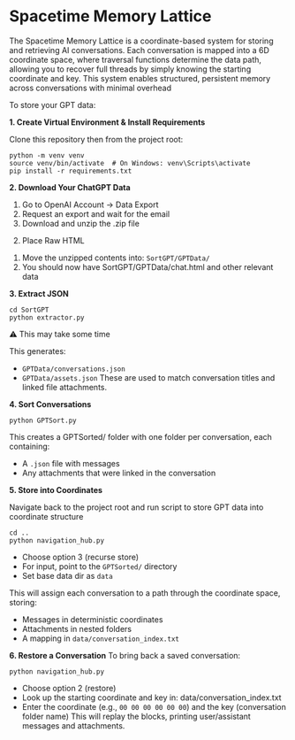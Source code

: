 # Spacetime Memory Lattice
The Spacetime Memory Lattice is a coordinate-based system for storing and retrieving AI conversations. Each conversation is mapped into a 6D coordinate space, where traversal functions determine the data path, allowing you to recover full threads by simply knowing the starting coordinate and key. This system enables structured, persistent memory across conversations with minimal overhead

To store your GPT data:

**1. Create Virtual Environment & Install Requirements**

Clone this repository then from the project root:
```
python -m venv venv
source venv/bin/activate  # On Windows: venv\Scripts\activate
pip install -r requirements.txt
```

**2. Download Your ChatGPT Data**
1) Go to OpenAI Account → Data Export
2) Request an export and wait for the email
3) Download and unzip the .zip file

2. Place Raw HTML
1) Move the unzipped contents into:
`SortGPT/GPTData/`
2) You should now have SortGPT/GPTData/chat.html and other relevant data

**3. Extract JSON**

```
cd SortGPT
python extractor.py
```

⚠️ This may take some time

This generates:
  * `GPTData/conversations.json`
  * `GPTData/assets.json`
These are used to match conversation titles and linked file attachments.

**4. Sort Conversations**
```
python GPTSort.py
```
This creates a GPTSorted/ folder with one folder per conversation, each containing:
  * A `.json` file with messages
  * Any attachments that were linked in the conversation

**5. Store into Coordinates**

Navigate back to the project root and run script to store GPT data into coordinate structure
```
cd ..
python navigation_hub.py
```
  * Choose option 3 (recurse store)
  * For input, point to the `GPTSorted/` directory
  * Set base data dir as `data`

This will assign each conversation to a path through the coordinate space, storing:
  * Messages in deterministic coordinates
  * Attachments in nested folders
  * A mapping in `data/conversation_index.txt`

**6. Restore a Conversation**
To bring back a saved conversation:
```
python navigation_hub.py
```
  * Choose option 2 (restore)
  * Look up the starting coordinate and key in:
  data/conversation_index.txt
  * Enter the coordinate (e.g., `00 00 00 00 00 00`)
  and the key (conversation folder name)
This will replay the blocks, printing user/assistant messages and attachments.

